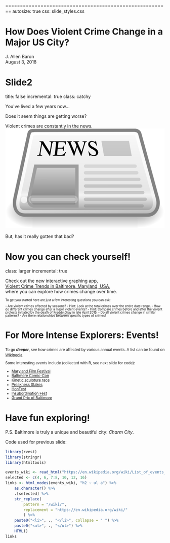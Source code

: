 ========================================================
autosize: true
css: slide_styles.css

<h1 class="title">How Does Violent Crime Change in a Major US City?</h1>

<p class="title author">J. Allen Baron<br>
August 3, 2018</span></p>

Slide2
========================================================
title: false
incremental: true
class: catchy

<p>You've lived a few years now...</p>
<p>Does it seem things are getting <span class="violent">worse</span>?</p>
<p><span class="violent">Violent crimes</span> are constantly in the news.
<img src="images/news-97862_1280.png"> </p>
<p>But, has it really gotten that <span class="violent">bad</span>?</p>



Now you can check yourself!
========================================================
class: larger
incremental: true

Check out the new interactive graphing app, <br>
<a href = "https://jabaron-phd.shinyapps.io/Baltimore_crime_trends/" class = "violent"> Violent Crime Trends in Baltimore, Maryland, USA</a>, <br> where you can explore how crimes change over time.

<section style = "font-size: 70%; line-height: 1;">
<p>To get you started here are just a few interesting questions you can ask:</p>
- Are violent crimes affected by seasons?
    - Hint: Look at the total crimes over the entire date range.
- How do different crimes change after a major violent events?
    - Hint: Compare crimes before and after the violent protests initiated by the death of <a href="https://en.wikipedia.org/wiki/2015_Baltimore_protests">Freddy Gray</a> in late April 2015.
- Do all violent crimes change in similar patterns?
- Are there relationships between specific types of crimes?
</section>

For More Intense Explorers: Events!
========================================================

<small>
To go <span style = "font-weight: bold; font-style: italic;">deeper</span>, see how 
<span class = "violent">crimes</span> are affected by various annual events. A list can be found on <a href = "https://en.wikipedia.org/wiki/List_of_events_in_Baltimore">Wikipedia</a>.

Some interesting events include (collected with R, see next slide for code):



<!--html_preserve--><ul><li><a href="https://en.wikipedia.org/wiki/Maryland_Film_Festival" title="Maryland Film Festival">Maryland Film Festival</a></li> <li><a href="https://en.wikipedia.org/wiki/Baltimore_Comic-Con" title="Baltimore Comic-Con">Baltimore Comic-Con</a></li> <li><a href="https://en.wikipedia.org/wiki/Kinetic_sculpture_race" title="Kinetic sculpture race">Kinetic sculpture race</a></li> <li><a href="https://en.wikipedia.org/wiki/Preakness_Stakes" title="Preakness Stakes">Preakness Stakes</a></li> <li><a href="https://en.wikipedia.org/wiki/HonFest" title="HonFest">HonFest</a></li> <li><a href="https://en.wikipedia.org/wiki/Insubordination_Fest" title="Insubordination Fest">Insubordination Fest</a></li> <li><a href="https://en.wikipedia.org/wiki/Grand_Prix_of_Baltimore" title="Grand Prix of Baltimore">Grand Prix of Baltimore</a></li></ul><!--/html_preserve-->

</small>


Have fun exploring!
========================================================

P.S. Baltimore is truly a unique and beautiful city:  <i>Charm City</i>.

Code used for previous slide:

```r
library(rvest)
library(stringr)
library(htmltools)
```


```r
events_wiki <- read_html("https://en.wikipedia.org/wiki/List_of_events_in_Baltimore")
selected <- c(4, 6, 7:8, 10, 12, 16)
links <- html_nodes(events_wiki, "h2 ~ ul a") %>%
    as.character() %>%
    .[selected] %>%
    str_replace(
        pattern = "/wiki/",
        replacement = "https://en.wikipedia.org/wiki/"
        ) %>%
    paste0("<li>", ., "</li>", collapse = " ") %>%
    paste0("<ul>", ., "</ul>") %>%
    HTML()
links
```
